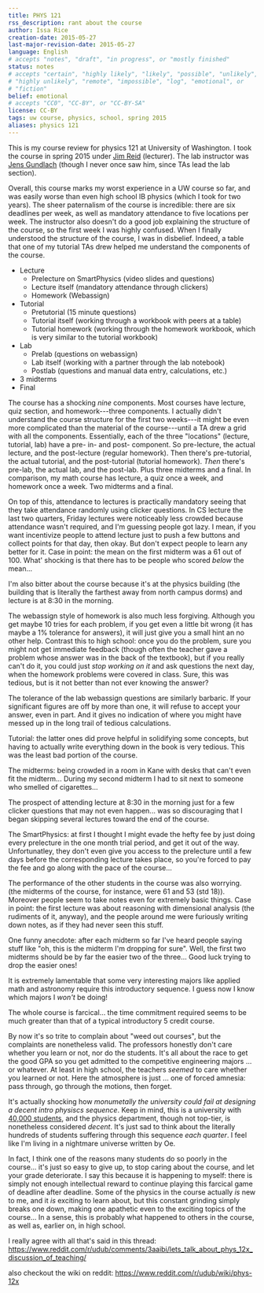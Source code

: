 ```yaml
---
title: PHYS 121
rss_description: rant about the course
author: Issa Rice
creation-date: 2015-05-27
last-major-revision-date: 2015-05-27
language: English
# accepts "notes", "draft", "in progress", or "mostly finished"
status: notes
# accepts "certain", "highly likely", "likely", "possible", "unlikely",
# "highly unlikely", "remote", "impossible", "log", "emotional", or
# "fiction"
belief: emotional
# accepts "CC0", "CC-BY", or "CC-BY-SA"
license: CC-BY
tags: uw course, physics, school, spring 2015
aliases: physics 121
---
```


This is my course review for physics 121 at University of Washington. I
took the course in spring 2015 under [Jim Reid] (lecturer).  The lab
instructor was [Jens Gundlach] (though I never once saw him, since TAs
lead the lab section).

[Jim Reid]: https://faculty.washington.edu/jamesr4/
[Jens Gundlach]: https://web.archive.org/web/20150527082853/https://courses.washington.edu/phys121z/index.php

Overall, this course marks my worst experience in a UW course so far,
and was easily worse than even high school IB physics (which I took for
two years).  The sheer paternalism of the course is incredible: there
are six deadlines per week, as well as mandatory attendance to five
locations per week.  The instructor also doesn't do a good job
explaining the structure of the course, so the first week I was highly
confused.  When I finally understood the structure of the course, I was
in disbelief.  Indeed, a table that one of my tutorial TAs drew helped
me understand the components of the course.

- Lecture
    - Prelecture on SmartPhysics (video slides and questions)
    - Lecture itself (mandatory attendance through clickers)
    - Homework (Webassign)
- Tutorial
    - Pretutorial (15 minute questions)
    - Tutorial itself (working through a workbook with peers at a table)
    - Tutorial homework (working through the homework workbook, which is
      very similar to the tutorial workbook)
- Lab
    - Prelab (questions on webassign)
    - Lab itself (working with a partner through the lab notebook)
    - Postlab (questions and manual data entry, calculations, etc.)
- 3 midterms
- Final

 The course has a shocking *nine* components.  Most
courses have lecture, quiz section, and homework---three components.  I
actually didn't understand the course structure for the first two
weeks---it might be even more complicated than the material of the
course---until a TA drew a grid with all the components.  Essentially,
each of the three "locations" (lecture, tutorial, lab) have a pre- in-
and post- component.  So pre-lecture, the actual lecture, and the
post-lecture (regular homework).  Then there's pre-tutorial, the actual
tutorial, and the post-tutorial (tutorial homework).  *Then* there's
pre-lab, the actual lab, and the post-lab. Plus three midterms and a
final.  In comparison, my math course has lecture, a quiz once a week,
and homework once a week. Two midterms and a final.

On top of this, attendance to lectures is practically mandatory seeing
that they take attendance randomly using clicker questions.  In CS
lecture the last two quarters, Friday lectures were noticeably less
crowded because attendance wasn't required, and I'm guessing people got
lazy.  I mean, if you want incentivize people to attend lecture just to
push a few buttons and collect points for that day, then okay.  But
don't expect people to learn any better for it.  Case in point: the mean
on the first midterm was a 61 out of 100.  What' shocking is that there
has to be people who scored *below* the mean...

I'm also bitter about the course because it's at the physics building
(the building that is literally the farthest away from north campus
dorms) and lecture is at 8:30 in the morning.

The webassign style of homework is also much less forgiving. Although
you get maybe 10 tries for each problem, if you get even a little bit
wrong (it has maybe a 1% tolerance for answers), it will just give you a
small hint an no other help.  Contrast this to high school: once you do
the problem, sure you might not get immediate feedback (though often the
teacher gave a problem whose answer was in the back of the textbook),
but if you really can't do it, you could just *stop working on it* and
ask questions the next day, when the homework problems were covered in
class.  Sure, this was tedious, but is it not better than not ever
knowing the answer?

The tolerance of the lab webassign questions are similarly barbaric.  If
your significant figures are off by more than one, it will refuse to
accept your answer, even in part.  And it gives no indication of where
you might have messed up in the long trail of tedious calculations.

Tutorial: the latter ones did prove helpful in solidifying some
concepts, but having to actually write everything down in the book is
very tedious. This was the least bad portion of the course.

The midterms: being crowded in a room in Kane with desks that can't even
fit the midterm... During my second midterm I had to sit next to someone
who smelled of cigarettes... 

The prospect of attending lecture at 8:30 in the morning just for a few
clicker questions that may not even happen... was so discouraging that I
began skipping several lectures toward the end of the course.

The SmartPhysics: at first I thought I might evade the hefty fee by just
doing every prelecture in the one month trial period, and get it out of
the way. Unfortunatley, they don't even give you access to the
prelecture until a few days before the corresponding lecture takes
place, so you're forced to pay the fee and go along with the pace of the
course...

The performance of the other students in the course was also worrying.
(the midterms of the course, for instance, were 61 and 53 (std 18)).
Moreover people seem to take notes even for extremely basic things. Case
in point: the first lecture was about reasoning with dimensional
analysis (the rudiments of it, anyway), and the people around me were
furiously writing down notes, as if they had never seen this stuff.

One funny anecdote: after each midterm so far I've heard people saying
stuff like "oh, this is the midterm I'm dropping for sure". Well, the
first two midterms should be by far the easier two of the three... Good
luck trying to drop the easier ones!

It is extremely lamentable that some very interesting majors like
applied math and astronomy require this introductory sequence.  I guess
now I know which majors I *won't* be doing!

The whole course is farcical... the time commitment required seems to be
much greater than that of a typical introductory 5 credit course.

By now it's so trite to complain about "weed out courses", but the
complaints are nonetheless valid.  The professors honestly don't care
whether you learn or not, nor do the students.  It's all about the race
to get the good GPA so you get admitted to the competitive engineering
majors ... or whatever.  At least in high school, the teachers *seemed*
to care whether you learned or not.  Here the atmosphere is just ...
one of forced amnesia: pass through, go through the motions, then
forget.

It's actually shocking how *monumetally the university could fail at
designing a decent intro physiscs sequence*.  Keep in mind, this is a
university with [40,000 students], and the physics department, though not
top-tier, is nonetheless considered *decent*.  It's just sad to think
about the literally hundreds of students suffering through this sequence
*each quarter*.  I feel like I'm living in a nightmare universe written
by Oe.

[40,000 students]: https://www.quora.com/Does-University-of-Washington-actually-have-40-000-students-or-is-this-a-fabrication/answer/Andrew-J-Ho

In fact, I think one of the reasons many students do so poorly in the
course... it's just so easy to give up, to stop caring about the course,
and let your grade deteriorate.  I say this because it is happening to
myself: there is simply not enough intellectual reward to continue
playing this farcical game of deadline after deadline.  Some of the
physics in the course actually *is* new to me, and it *is* exciting to
learn about, but this constant grinding simply breaks one down, making
one apathetic even to the exciting topics of the course...  In a sense,
this is probably what happened to others in the course, as well as,
earlier on, in high school.

I really agree with all that's said in this thread: <https://www.reddit.com/r/udub/comments/3aaibi/lets_talk_about_phys_12x_discussion_of_teaching/>

also checkout the wiki on reddit: <https://www.reddit.com/r/udub/wiki/phys-12x>
